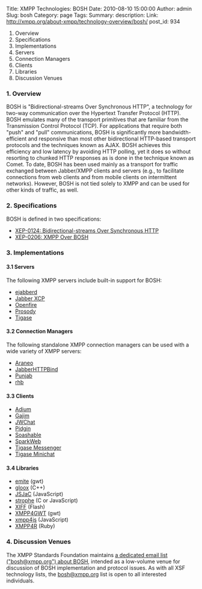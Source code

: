 Title: XMPP Technologies: BOSH
Date: 2010-08-10 15:00:00
Author: admin
Slug: bosh
Category: page
Tags: 
Summary: description:
Link: http://xmpp.org/about-xmpp/technology-overview/bosh/
post_id: 934


1. Overview
2. Specifications
3. Implementations
1. Servers
2. Connection Managers
3. Clients
4. Libraries
4. Discussion Venues

### 1. Overview

BOSH is "Bidirectional-streams Over Synchronous HTTP", a technology for two-way communication over the Hypertext Transfer Protocol (HTTP). BOSH emulates many of the transport primitives that are familiar from the Transmission Control Protocol (TCP). For applications that require both "push" and "pull" communications, BOSH is significantly more bandwidth-efficient and responsive than most other bidirectional HTTP-based transport protocols and the techniques known as AJAX. BOSH achieves this efficiency and low latency by avoiding HTTP polling, yet it does so without resorting to chunked HTTP responses as is done in the technique known as Comet. To date, BOSH has been used mainly as a transport for traffic exchanged between Jabber/XMPP clients and servers (e.g., to facilitate connections from web clients and from mobile clients on intermittent networks). However, BOSH is not tied solely to XMPP and can be used for other kinds of traffic, as well.

### 2. Specifications

BOSH is defined in two specifications:

* [XEP-0124: Bidirectional-streams Over Synchronous HTTP](http://www.xmpp.org/extensions/xep-0124.html)
* [XEP-0206: XMPP Over BOSH](http://www.xmpp.org/extensions/xep-0206.html)

### 3. Implementations

#### 3.1 Servers

The following XMPP servers include built-in support for BOSH:

* [ejabberd](http://www.ejabberd.im/)
* [Jabber XCP](http://www.jabber.com/)
* [Openfire](http://www.igniterealtime.org/projects/openfire/index.jsp)
* [Prosody](http://prosody.im/)
* [Tigase](http://www.tigase.org/)

#### 3.2 Connection Managers

The following standalone XMPP connection managers can be used with a wide variety of XMPP servers:

* [Araneo](http://blog.bluendo.com/ff/bosh-connection-manager-update)
* [JabberHTTPBind](http://blog.jwchat.org/jhb/)
* [Punjab](http://code.stanziq.com/punjab)
* [rhb](http://rubyforge.org/projects/rhb/)

#### 3.3 Clients

* [Adium](http://adium.im/)
* [Gajim](http://gajim.org/)
* [JWChat](http://blog.jwchat.org/jwchat/)
* [Pidgin](http://pidgin.im/)
* [Soashable](http://www.soashable.com/)
* [SparkWeb](http://www.igniterealtime.org/projects/sparkweb/)
* [Tigase Messenger](http://www.tigase.org/project/messenger)
* [Tigase Minichat](http://www.tigase.org/project/minichat)

#### 3.4 Libraries

* [emite](http://code.google.com/p/emite/) (gwt)
* [gloox](http://camaya.net/gloox) (C++)
* [JSJaC](http://blog.jwchat.org/jsjac/) (JavaScript)
* [strophe](http://code.stanziq.com/strophe/) (C or JavaScript)
* [XIFF](http://www.igniterealtime.org/projects/xiff/) (Flash)
* [XMPP4GWT](http://www.tigase.org/project/xmpp4gwt) (gwt)
* [xmpp4js](http://xmpp4js.sourceforge.net/index.html) (JavaScript)
* [XMPP4R](http://home.gna.org/xmpp4r/) (Ruby)

### 4. Discussion Venues

The XMPP Standards Foundation maintains [a dedicated email list ("bosh@xmpp.org") about BOSH](/participate/discuss-xmpp/), intended as a low-volume venue for discussion of BOSH implementation and protocol issues. As with all XSF technology lists, the bosh@xmpp.org list is open to all interested individuals.
